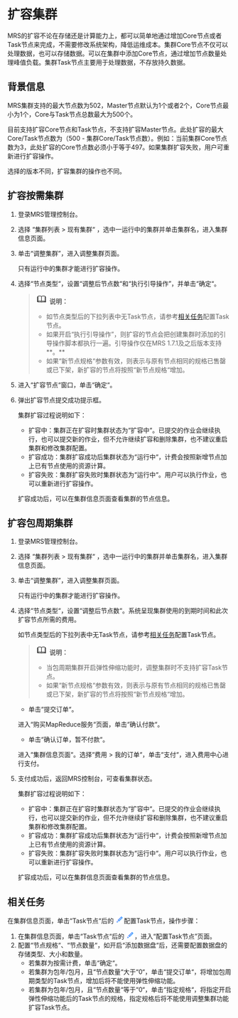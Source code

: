 # 扩容集群<a name="ZH-CN_TOPIC_0105866940"></a>

MRS的扩容不论在存储还是计算能力上，都可以简单地通过增加Core节点或者Task节点来完成，不需要修改系统架构，降低运维成本。集群Core节点不仅可以处理数据，也可以存储数据。可以在集群中添加Core节点，通过增加节点数量处理峰值负载。集群Task节点主要用于处理数据，不存放持久数据。

## 背景信息<a name="section2893608111055"></a>

MRS集群支持的最大节点数为502，Master节点默认为1个或者2个，Core节点最小为1个，Core与Task节点总数最大为500个。

目前支持扩容Core节点和Task节点，不支持扩容Master节点。此处扩容的最大Core/Task节点数为（500 - 集群Core/Task节点数）。例如：当前集群Core节点数为3，此处扩容的Core节点数必须小于等于497。如果集群扩容失败，用户可重新进行扩容操作。

选择的版本不同，扩容集群的操作也不同。

## 扩容按需集群<a name="section4891160995023"></a>

1.  登录MRS管理控制台。
2.  选择  “集群列表  \>  现有集群“  ，选中一运行中的集群并单击集群名，进入集群信息页面。
3.  单击“调整集群”，进入调整集群页面。

    只有运行中的集群才能进行扩容操作。

4.  选择“节点类型“，设置“调整后节点数“和“执行引导操作”，并单击“确定“。

    >![](public_sys-resources/icon-note.gif) **说明：**   
    >-   如节点类型后的下拉列表中无Task节点，请参考[相关任务](#section60245328163721)配置Task节点。  
    >-   如果开启“执行引导操作”，则扩容的节点会把创建集群时添加的引导操作脚本都执行一遍。引导操作仅在MRS 1.7.1及之后版本支持**。**  
    >-   如果“新节点规格“参数有效，则表示与原有节点相同的规格已售罄或已下架，新扩容的节点将按照“新节点规格“增加。  

5.  进入“扩容节点“窗口，单击“确定“。
6.  弹出扩容节点提交成功提示框。

    集群扩容过程说明如下：

    -   扩容中：集群正在扩容时集群状态为“扩容中“。已提交的作业会继续执行，也可以提交新的作业，但不允许继续扩容和删除集群，也不建议重启集群和修改集群配置。
    -   扩容成功：集群扩容成功后集群状态为“运行中“，计费会按照新增节点加上已有节点使用的资源计算。
    -   扩容失败：集群扩容失败时集群状态为“运行中“。用户可以执行作业，也可以重新进行扩容操作。

    扩容成功后，可以在集群信息页面查看集群的节点信息。


## 扩容包周期集群<a name="section45308593102934"></a>

1.  登录MRS管理控制台。
2.  选择  “集群列表  \>  现有集群“  ，选中一运行中的集群并单击集群名，进入集群信息页面。
3.  单击“调整集群”，进入调整集群页面。

    只有运行中的集群才能进行扩容操作。

4.  选择“节点类型“，设置“调整后节点数“。系统呈现集群使用的到期时间和此次扩容节点所需的费用。

    如节点类型后的下拉列表中无Task节点，请参考[相关任务](#section60245328163721)配置Task节点。

    >![](public_sys-resources/icon-note.gif) **说明：**   
    >-   当包周期集群开启弹性伸缩功能时，调整集群时不支持扩容Task节点。  
    >-   如果“新节点规格“参数有效，则表示与原有节点相同的规格已售罄或已下架，新扩容的节点将按照“新节点规格“增加。  

    -   单击“提交订单“。

    进入“购买MapReduce服务“页面，单击“确认付款“。

    -   单击“确认订单，暂不付款“。

    进入“集群信息页面“。选择“费用 \> 我的订单“，单击“支付“，进入费用中心进行支付。

5.  支付成功后，返回MRS控制台，可查看集群状态。

    集群扩容过程说明如下：

    -   扩容中：集群正在扩容时集群状态为“扩容中“。已提交的作业会继续执行，也可以提交新的作业，但不允许继续扩容和删除集群，也不建议重启集群和修改集群配置。
    -   扩容成功：集群扩容成功后集群状态为“运行中“，计费会按照新增节点加上已有节点使用的资源计算。
    -   扩容失败：集群扩容失败时集群状态为“运行中“。用户可以执行作业，也可以重新进行扩容操作。

    扩容成功后，可以在集群信息页面查看集群的节点信息。


## 相关任务<a name="section60245328163721"></a>

在集群信息页面，单击“Task节点“后的 ![](figures/icon_mrs_clip.gif)配置Task节点，操作步骤：

1.  在集群信息页面，单击“Task节点“后的 ![](figures/icon_mrs_clip.gif)，进入“配置Task节点”页面。
2.  配置“节点规格“、“节点数量“，如开启“添加数据盘“后，还需要配置数据盘的存储类型、大小和数量。
    -   若集群为按需计费，单击“确定“。
    -   若集群为包年/包月，且“节点数量“大于“0“，单击“提交订单“，将增加包周期类型的Task节点，增加后将不能使用弹性伸缩功能。
    -   若集群为包年/包月，且“节点数量“等于“0“，单击“指定规格“，将指定开启弹性伸缩功能后的Task节点的规格，指定规格后将不能使用调整集群功能扩容Task节点。


